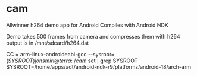 cam
===

Allwinner h264 demo app for Android
Compiles with Android NDK

Demo takes 500 frames from camera and compresses them with h264
output is in /mnt/sdcard/h264.dat


CC  = arm-linux-androideabi-gcc --sysroot=$(SYSROOT)
jonsmirl@terra:~/cam$ set | grep SYSROOT
SYSROOT=/home/apps/adt/android-ndk-r9/platforms/android-18/arch-arm
